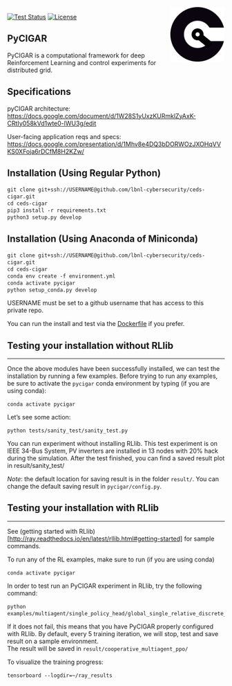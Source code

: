 <img src="pycigar/docs/img/square_logo.svg" align="right" width="25%"/>

[![Test Status](https://github.com/lbnl-cybersecurity/ceds-cigar/workflows/Install%20and%20Test/badge.svg)](https://github.com/lbnl-cybersecurity/ceds-cigar/actions)
[![License](https://img.shields.io/badge/license-MIT-blue.svg)](https://github.com/toanngosy/pycigar/blob/master/LICENSE.md)

## PyCIGAR

PyCIGAR is a computational framework for deep Reinforcement Learning and control experiments for distributed grid.

## Specifications

pyCIGAR architecture: https://docs.google.com/document/d/1W28S1yUxzKURmklZyAxK-CRtIy058kVd1wte0-lWU3g/edit 

User-facing application reqs and specs: https://docs.google.com/presentation/d/1Mhv8e4DQ3bDORWOzJXOHqVVKS0XFoja6rDCfM8H2KZw/

## Installation (Using Regular Python)

```
git clone git+ssh://USERNAME@github.com/lbnl-cybersecurity/ceds-cigar.git
cd ceds-cigar
pip3 install -r requirements.txt
python3 setup.py develop
```

## Installation (Using Anaconda of Miniconda)

```
git clone git+ssh://USERNAME@github.com/lbnl-cybersecurity/ceds-cigar.git
cd ceds-cigar
conda env create -f environment.yml
conda activate pycigar
python setup_conda.py develop
```


USERNAME must be set to a github username that has access to this private repo.

You can run the install and test via the [Dockerfile](Dockerfile) if you prefer.


## Testing your installation without RLlib
------------------------

Once the above modules have been successfully installed, we can test the installation by running a few examples. Before trying to run any examples, be
sure to activate the `pycigar` conda environment by typing (if you are using conda):

    conda activate pycigar

Let’s see some action:

    python tests/sanity_test/sanity_test.py

You can run experiment without installing RLlib. This test experiment is on IEEE 34-Bus System, PV inverters are installed in 13 nodes with 20\% hack during the simulation. After the test finished, you can find a saved result plot in result/sanity_test/

*Note*: the default location for saving result is in the folder `result/`. You can change the default saving result in 
`pycigar/config.py`.


## Testing your installation with RLlib
------------------------

See (getting started with RLlib)[http://ray.readthedocs.io/en/latest/rllib.html#getting-started] for sample commands.

To run any of the RL examples, make sure to run (if you are using conda)

    conda activate pycigar

In order to test run an PyCIGAR experiment in RLlib, try the following command:

    python examples/multiagent/single_policy_head/global_single_relative_discrete_ppo.py

If it does not fail, this means that you have PyCIGAR properly configured with RLlib. By default, every 5 training iteration, we will stop, test and save result on a sample environment.  
The result will be saved in `result/cooperative_multiagent_ppo/`

To visualize the training progress:

    tensorboard --logdir=~/ray_results
